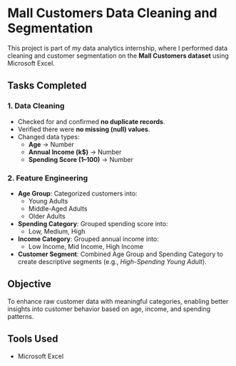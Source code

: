 <h1>Mall Customers Data Cleaning and Segmentation</h1>

<p>
  This project is part of my data analytics internship, where I performed data cleaning and customer segmentation on the <strong>Mall Customers dataset</strong> using Microsoft Excel.
</p>

<h2>Tasks Completed</h2>

<h3>1. Data Cleaning</h3>
<ul>
  <li>Checked for and confirmed <strong>no duplicate records</strong>.</li>
  <li>Verified there were <strong>no missing (null) values</strong>.</li>
  <li>Changed data types:
    <ul>
      <li><strong>Age</strong> → Number</li>
      <li><strong>Annual Income (k$)</strong> → Number</li>
      <li><strong>Spending Score (1–100)</strong> → Number</li>
    </ul>
  </li>
</ul>

<h3>2. Feature Engineering</h3>
<ul>
  <li><strong>Age Group</strong>: Categorized customers into:
    <ul>
      <li>Young Adults</li>
      <li>Middle-Aged Adults</li>
      <li>Older Adults</li>
    </ul>
  </li>
  <li><strong>Spending Category</strong>: Grouped spending score into:
    <ul>
      <li>Low, Medium, High</li>
    </ul>
  </li>
  <li><strong>Income Category</strong>: Grouped annual income into:
    <ul>
      <li>Low Income, Mid Income, High Income</li>
    </ul>
  </li>
  <li><strong>Customer Segment</strong>: Combined Age Group and Spending Category to create descriptive segments (e.g., <em>High-Spending Young Adult</em>).</li>
</ul>

<h2>Objective</h2>
<p>
  To enhance raw customer data with meaningful categories, enabling better insights into customer behavior based on age, income, and spending patterns.
</p>

<h2>Tools Used</h2>
<ul>
  <li>Microsoft Excel</li>
</ul>
